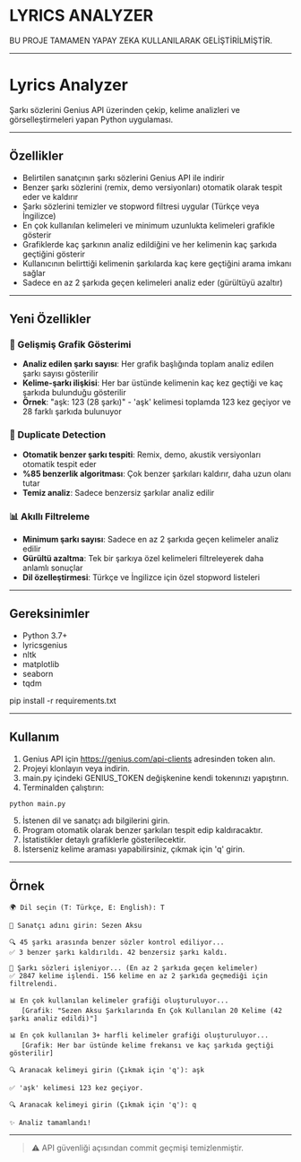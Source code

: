 # LYRICS ANALYZER

BU PROJE TAMAMEN YAPAY ZEKA KULLANILARAK GELİŞTİRİLMİŞTİR.

---

# Lyrics Analyzer

Şarkı sözlerini Genius API üzerinden çekip, kelime analizleri ve görselleştirmeleri yapan Python uygulaması.

---

## Özellikler

- Belirtilen sanatçının şarkı sözlerini Genius API ile indirir  
- Benzer şarkı sözlerini (remix, demo versiyonları) otomatik olarak tespit eder ve kaldırır
- Şarkı sözlerini temizler ve stopword filtresi uygular (Türkçe veya İngilizce)  
- En çok kullanılan kelimeleri ve minimum uzunlukta kelimeleri grafikle gösterir  
- Grafiklerde kaç şarkının analiz edildiğini ve her kelimenin kaç şarkıda geçtiğini gösterir
- Kullanıcının belirttiği kelimenin şarkılarda kaç kere geçtiğini arama imkanı sağlar  
- Sadece en az 2 şarkıda geçen kelimeleri analiz eder (gürültüyü azaltır)  

---

## Yeni Özellikler

### 🎯 Gelişmiş Grafik Gösterimi
- **Analiz edilen şarkı sayısı**: Her grafik başlığında toplam analiz edilen şarkı sayısı gösterilir
- **Kelime-şarkı ilişkisi**: Her bar üstünde kelimenin kaç kez geçtiği ve kaç şarkıda bulunduğu gösterilir
- **Örnek**: "aşk: 123 (28 şarkı)" - 'aşk' kelimesi toplamda 123 kez geçiyor ve 28 farklı şarkıda bulunuyor

### 🧹 Duplicate Detection
- **Otomatik benzer şarkı tespiti**: Remix, demo, akustik versiyonları otomatik tespit eder
- **%85 benzerlik algoritması**: Çok benzer şarkıları kaldırır, daha uzun olanı tutar
- **Temiz analiz**: Sadece benzersiz şarkılar analiz edilir

### 📊 Akıllı Filtreleme
- **Minimum şarkı sayısı**: Sadece en az 2 şarkıda geçen kelimeler analiz edilir
- **Gürültü azaltma**: Tek bir şarkıya özel kelimeleri filtreleyerek daha anlamlı sonuçlar
- **Dil özelleştirmesi**: Türkçe ve İngilizce için özel stopword listeleri

---

## Gereksinimler

- Python 3.7+  
- lyricsgenius  
- nltk  
- matplotlib  
- seaborn  
- tqdm  

pip install -r requirements.txt

---

## Kullanım

1. Genius API için https://genius.com/api-clients adresinden token alın.  
2. Projeyi klonlayın veya indirin.  
3. main.py içindeki GENIUS_TOKEN değişkenine kendi tokenınızı yapıştırın.  
4. Terminalden çalıştırın:

```bash
python main.py
```

5. İstenen dil ve sanatçı adı bilgilerini girin.  
6. Program otomatik olarak benzer şarkıları tespit edip kaldıracaktır.
7. İstatistikler detaylı grafiklerle gösterilecektir.  
8. İsterseniz kelime araması yapabilirsiniz, çıkmak için 'q' girin.

---

## Örnek

```
🌍 Dil seçin (T: Türkçe, E: English): T

👤 Sanatçı adını girin: Sezen Aksu

🔍 45 şarkı arasında benzer sözler kontrol ediliyor...
✅ 3 benzer şarkı kaldırıldı. 42 benzersiz şarkı kaldı.

🧹 Şarkı sözleri işleniyor... (En az 2 şarkıda geçen kelimeler)
✅ 2847 kelime işlendi. 156 kelime en az 2 şarkıda geçmediği için filtrelendi.

📊 En çok kullanılan kelimeler grafiği oluşturuluyor...
   [Grafik: "Sezen Aksu Şarkılarında En Çok Kullanılan 20 Kelime (42 şarkı analiz edildi)"]
   
📊 En çok kullanılan 3+ harfli kelimeler grafiği oluşturuluyor...
   [Grafik: Her bar üstünde kelime frekansı ve kaç şarkıda geçtiği gösterilir]

🔍 Aranacak kelimeyi girin (Çıkmak için 'q'): aşk

✅ 'aşk' kelimesi 123 kez geçiyor.

🔍 Aranacak kelimeyi girin (Çıkmak için 'q'): q

✨ Analiz tamamlandı!
```

---

> ⚠️ API güvenliği açısından commit geçmişi temizlenmiştir.
